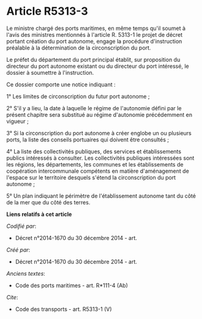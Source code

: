 # Article R5313-3

Le ministre chargé des ports maritimes, en même temps qu'il soumet à l'avis des ministres mentionnés à l'article R. 5313-1 le
projet de décret portant création du port autonome, engage la procédure d'instruction préalable à la détermination de la
circonscription du port. 

Le préfet du département du port principal établit, sur proposition du directeur du port autonome existant ou du directeur du
port intéressé, le dossier à soumettre à l'instruction. 

Ce dossier comporte une notice indiquant : 

1° Les limites de circonscription du futur port autonome ; 

2° S'il y a lieu, la date à laquelle le régime de l'autonomie défini par le présent chapitre sera substitué au régime
d'autonomie précédemment en vigueur ; 

3° Si la circonscription du port autonome à créer englobe un ou plusieurs ports, la liste des conseils portuaires qui doivent
être consultés ; 

4° La liste des collectivités publiques, des services et établissements publics intéressés à consulter. Les collectivités
publiques intéressées sont les régions, les départements, les communes et les établissements de coopération intercommunale
compétents en matière d'aménagement de l'espace sur le territoire desquels s'étend la circonscription du port autonome ; 

5° Un plan indiquant le périmètre de l'établissement autonome tant du côté de la mer que du côté des terres.

**Liens relatifs à cet article**

_Codifié par_:

  - Décret n°2014-1670 du 30 décembre 2014 - art.

_Créé par_:

  - Décret n°2014-1670 du 30 décembre 2014 - art.

_Anciens textes_:

  - Code des ports maritimes - art. R*111-4 (Ab)

_Cite_:

  - Code des transports - art. R5313-1 (V)
